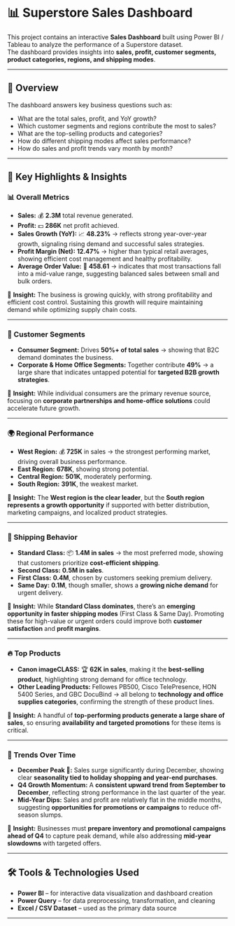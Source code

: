 # 📊 Superstore Sales Dashboard

This project contains an interactive **Sales Dashboard** built using Power BI / Tableau to analyze the performance of a Superstore dataset.  
The dashboard provides insights into **sales, profit, customer segments, product categories, regions, and shipping modes**.

---

## 🚀 Overview
The dashboard answers key business questions such as:
- What are the total sales, profit, and YoY growth?
- Which customer segments and regions contribute the most to sales?
- What are the top-selling products and categories?
- How do different shipping modes affect sales performance?
- How do sales and profit trends vary month by month?

---

## 🔑 Key Highlights & Insights

### 📊 Overall Metrics
- **Sales:** 💰 **2.3M** total revenue generated.  
- **Profit:** 💵 **286K** net profit achieved.  
- **Sales Growth (YoY):** 📈 **48.23%** → reflects strong year-over-year growth, signaling rising demand and successful sales strategies.  
- **Profit Margin (Net):** **12.47%** → higher than typical retail averages, showing efficient cost management and healthy profitability.  
- **Average Order Value:** 🛒 **458.61** → indicates that most transactions fall into a mid-value range, suggesting balanced sales between small and bulk orders.  

📌 **Insight:** The business is growing quickly, with strong profitability and efficient cost control. Sustaining this growth will require maintaining demand while optimizing supply chain costs.  

---

### 🛒 Customer Segments
- **Consumer Segment:** Drives **50%+ of total sales** → showing that B2C demand dominates the business.  
- **Corporate & Home Office Segments:** Together contribute **49%** → a large share that indicates untapped potential for **targeted B2B growth strategies**.  

📌 **Insight:** While individual consumers are the primary revenue source, focusing on **corporate partnerships and home-office solutions** could accelerate future growth.  

---

### 🌍 Regional Performance
- **West Region:** 💰 **725K** in sales → the strongest performing market, driving overall business performance.  
- **East Region:** **678K**, showing strong potential.  
- **Central Region:** **501K**, moderately performing.  
- **South Region:** **391K**, the weakest market.  

📌 **Insight:** The **West region is the clear leader**, but the **South region represents a growth opportunity** if supported with better distribution, marketing campaigns, and localized product strategies.  

---

### 🚚 Shipping Behavior
- **Standard Class:** 📦 **1.4M in sales** → the most preferred mode, showing that customers prioritize **cost-efficient shipping**.  
- **Second Class:** **0.5M in sales**.  
- **First Class:** **0.4M**, chosen by customers seeking premium delivery.  
- **Same Day:** **0.1M**, though smaller, shows a **growing niche demand** for urgent delivery.  

📌 **Insight:** While **Standard Class dominates**, there’s an **emerging opportunity in faster shipping modes** (First Class & Same Day). Promoting these for high-value or urgent orders could improve both **customer satisfaction** and **profit margins**.  

---

### 🔥 Top Products
- **Canon imageCLASS:** 🏆 **62K in sales**, making it the **best-selling product**, highlighting strong demand for office technology.  
- **Other Leading Products:** Fellowes PB500, Cisco TelePresence, HON 5400 Series, and GBC DocuBind → all belong to **technology and office supplies categories**, confirming the strength of these product lines.  

📌 **Insight:** A handful of **top-performing products generate a large share of sales**, so ensuring **availability and targeted promotions** for these items is critical.  

---

### 📅 Trends Over Time
- **December Peak 🎄:** Sales surge significantly during December, showing clear **seasonality tied to holiday shopping and year-end purchases**.  
- **Q4 Growth Momentum:** A **consistent upward trend from September to December**, reflecting strong performance in the last quarter of the year.  
- **Mid-Year Dips:** Sales and profit are relatively flat in the middle months, suggesting **opportunities for promotions or campaigns** to reduce off-season slumps.  

📌 **Insight:** Businesses must **prepare inventory and promotional campaigns ahead of Q4** to capture peak demand, while also addressing **mid-year slowdowns** with targeted offers.  

---

## 🛠️ Tools & Technologies Used
- **Power BI** – for interactive data visualization and dashboard creation  
- **Power Query** – for data preprocessing, transformation, and cleaning  
- **Excel / CSV Dataset** – used as the primary data source 

---

